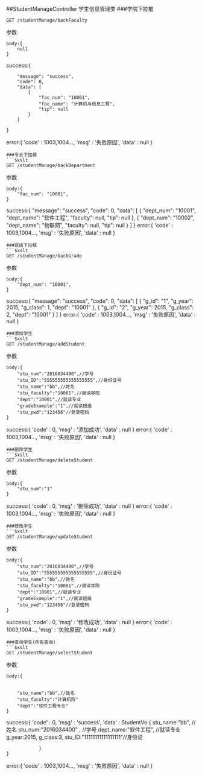 ##StudentManageController 学生信息管理类
###学院下拉框
```$xslt
GET /studentManage/backFaculty
```
参数
```$xslt
body:{
	null
}
```
success:{
    
        "message": "success",
        "code": 0,
        "data": [
            {
                "fac_num": "10001",
                "fac_name": "计算机与信息工程",
                "tip": null
            }
        ]
     
   	}
error:{
          'code'  : 1003,1004...,
          'msg'   : '失败原因',
          'data'  : null
      }
```
###专业下拉框
```$xslt
GET /studentManage/backDepartment
```
参数
```$xslt
body:{
	"fac_num": "10001",
}
```
success:{
            "message": "success",
            "code": 0,
            "data": [
                {
                    "dept_num": "10001",
                    "dept_name": "软件工程",
                    "faculty": null,
                    "tip": null
                },
                {
                    "dept_num": "10002",
                    "dept_name": "物联网",
                    "faculty": null,
                    "tip": null
                }
            ]
        }
error:{
          'code'  : 1003,1004...,
          'msg'   : '失败原因',
          'data'  : null
      }
```
###班级下拉框
```$xslt
GET /studentManage/backGrade
```
参数
```$xslt
body:{
	"dept_num": "10001",
}
```
success:{
            "message": "success",
            "code": 0,
            "data": [
                {
                    "g_id": "1",
                    "g_year": 2015,
                    "g_class": 1,
                    "dept": "10001"
                },
                {
                    "g_id": "2",
                    "g_year": 2015,
                    "g_class": 2,
                    "dept": "10001"
                }
            ]
        }
error:{
          'code'  : 1003,1004...,
          'msg'   : '失败原因',
          'data'  : null
      }
```
###添加学生
```$xslt
GET /studentManage/addStudent
```
参数
```$xslt
body:{
	"stu_num":"2016034400",//学号
	"stu_ID":"555555555555555555",//身份证号
	"stu_name":"bb",//姓名
	"stu_faculty":"10001",//就读学院
	"dept":"10001",//就读专业
	"gradeExample":"1",//就读班级
	"stu_pwd":"123456"//登录密码
}
```
success:{
    'code'  : 0,
    'msg'   : '添加成功',
    'data'  : null 
	}
error:{
          'code'  : 1003,1004...,
          'msg'   : '失败原因',
          'data'  : null
      }
```
###删除学生
```$xslt
GET /studentManage/deleteStudent
```
参数
```$xslt
body:{
	"stu_num":"1"
}
```
success:{
    'code'  : 0,
    'msg'   : '删除成功',
    'data'  : null 
	}
error:{
          'code'  : 1003,1004...,
          'msg'   : '失败原因',
          'data'  : null
      }
```
###修改学生
```$xslt
GET /studentManage/updateStudent
```
参数
```$xslt
body:{
	"stu_num":"2016034400",//学号
	"stu_ID":"555555555555555555",//身份证号
	"stu_name":"bb",//姓名
	"stu_faculty":"10001",//就读学院
	"dept":"10001",//就读专业
	"gradeExample":"1",//就读班级
	"stu_pwd":"123456"//登录密码
}
```
success:{
    'code'  : 0,
    'msg'   : '修改成功',
    'data'  : null 
	}
error:{
          'code'  : 1003,1004...,
          'msg'   : '失败原因',
          'data'  : null
      }
```
###查询学生(所有查询)
```$xslt
GET /studentManage/selectStudent
```
参数
```$xslt
body:{
	
	
	"stu_name":"bb",//姓名
	"stu_faculty":"计算机院"
	"dept":"软件工程专业"
}
```
success:{
    'code'  : 0,
    'msg'   : 'success',
    'data'  : StudentVo:{
                stu_name:"bb", //姓名
                stu_num:"2016034400" , //学号
                dept_name:"软件工程", //就读专业
                g_year:2015,
                g_class:3,
                stu_ID:"11111111111111111"//身份证
               
				} 
	}
error:{
          'code'  : 1003,1004...,
          'msg'   : '失败原因',
          'data'  : null
      }
```